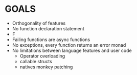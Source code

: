 # GOALS
- Orthogonality of features
- No function declaration statement
- F
- Failing functions are async functions
- No exceptions, every function returns an error monad
- No limitations between language features and user code
  - Operator overloading
  - callable structs
  - natives monkey patching

